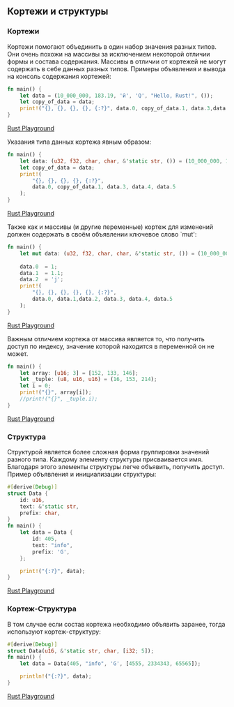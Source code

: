 ## Кортежи и структуры

### Кортежи
Кортежи помогают объединить в один набор значения разных типов. Они очень похожи на массивы за исключением некоторой отличии 
формы и состава содержания. Массивы в отличии от кортежей не могут содержать в себе данных разных типов.
Примеры объявления и вывода на консоль содержания кортежей:
```rust
fn main() {
    let data = (10_000_000, 183.19, 'й', 'Q', "Hello, Rust!", ());
    let copy_of_data = data;
    print!("{}, {}, {}, {}, {:?}", data.0, copy_of_data.1, data.3,data.4,data.5);
}
```

[Rust Playground](https://play.rust-lang.org/?gist=893a398973c3a8bfa07bdd1c223a99ad&version=stable&mode=debug&edition=2015)

Указания типа данных кортежа явным образом:

```rust
fn main() {
    let data: (u32, f32, char, char, &'static str, ()) = (10_000_000, 183.19, 'й', 'Q', "Hello, Rust!", ());
    let copy_of_data = data;
    print!(
        "{}, {}, {}, {}, {:?}",
        data.0, copy_of_data.1, data.3, data.4, data.5
    );
}

```
[Rust Playground](https://play.rust-lang.org/?gist=b750fd04cb84b9d579e744b28d4af0de&version=stable&mode=debug&edition=2015)

Также как и массивы (и другие переменные) кортеж для изменений должен содержать в своём объявлении ключевое слово `mut':
```rust
fn main() {
    let mut data: (u32, f32, char, char, &'static str, ()) = (10_000_000, 183.19, 'й', 'Q', "Hello, Rust!", ());
    
    data.0  = 1;
    data.1  = 1.1;
    data.2  = 'j';
    print!(
        "{}, {}, {}, {}, {}, {:?}",
        data.0, data.1,data.2, data.3, data.4, data.5
    );
}

```
[Rust Playground](https://play.rust-lang.org/?gist=d9b57a1a25b8d795deddbddb3752616f&version=stable&mode=debug&edition=2015)

Важным отличием кортежа от массива является то, что получить доступ по индексу, значение которой находится в переменной он не может.

```rust
fn main() {
    let array: [u16; 3] = [152, 133, 146];
    let _tuple: (u8, u16, u16) = (16, 153, 214);
    let i = 0;
    print!("{}", array[i]);
    //print!("{}", _tuple.i);
}
```
[Rust Playground](https://play.rust-lang.org/?gist=736b1c7dd2a119ac3385e71fb1b5854c&version=stable&mode=debug&edition=2015)

### Структура
Структурой является более сложная форма группировки значений разного типа. Каждому элементу структуры присваивается имя.
Благодаря этого элементы структуры легче объявить, получить доступ.
Пример объявления и инициализации структуры:

```rust
#[derive(Debug)]
struct Data {
    id: u16,
    text: &'static str,
    prefix: char,
}
fn main() {
    let data = Data {
        id: 405,
        text: "info",
        prefix: 'G',
    };

    print!("{:?}", data);
}

```
[Rust Playground](https://play.rust-lang.org/?gist=7105f06f17612d276bb4e175dc8f078b&version=stable&mode=debug&edition=2015)


### Кортеж-Структура
В том случае если состав кортежа необходимо объявить заранее, тогда используют кортеж-структуру:

```rust
#[derive(Debug)]
struct Data(u16, &'static str, char, [i32; 5]);
fn main() {
    let data = Data(405, "info", 'G', [4555, 2334343, 65565]);

    println!("{:?}", data);
}

```

[Rust Playground](https://play.rust-lang.org/?gist=d72d3033f70d557fba32cc966cd3857e&version=stable&mode=debug&edition=2015)



